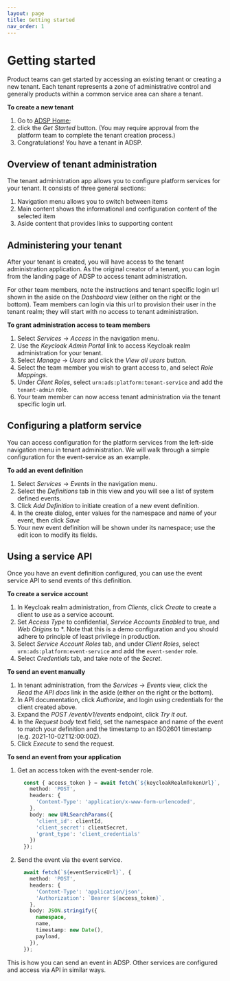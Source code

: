 ```yaml
---
layout: page
title: Getting started
nav_order: 1
---
```


# Getting started
Product teams can get started by accessing an existing tenant or creating a new tenant. Each tenant represents a zone of administrative control and generally products within a common service area can share a tenant.

**To create a new tenant**
1. Go to [ADSP Home](https://adsp.alpha.alberta.ca);
2. click the *Get Started* button. (You may require approval from the platform team to complete the tenant creation process.)
3. Congratulations! You have a tenant in ADSP.

## Overview of tenant administration
The tenant administration app allows you to configure platform services for your tenant. It consists of three general sections:

1. Navigation menu allows you to switch between items
2. Main content shows the informational and configuration content of the selected item
3. Aside content that provides links to supporting content

## Administering your tenant
After your tenant is created, you will have access to the tenant administration application. As the original creator of a tenant, you can login from the landing page of ADSP to access tenant administration.

For other team members, note the instructions and tenant specific login url shown in the aside on the *Dashboard* view (either on the right or the bottom). Team members can login via this url to provision their user in the tenant realm; they will start with no access to tenant administration.

**To grant administration access to team members**
1. Select *Services* -> *Access* in the navigation menu.
2. Use the *Keycloak Admin Portal* link to access Keycloak realm administration for your tenant.
3. Select *Manage* -> *Users* and click the *View all users* button.
4. Select the team member you wish to grant access to, and select *Role Mappings*.
5. Under *Client Roles*, select `urn:ads:platform:tenant-service` and add the `tenant-admin` role.
6. Your team member can now access tenant administration via the tenant specific login url.

## Configuring a platform service
You can access configuration for the platform services from the left-side navigation menu in tenant administration. We will walk through a simple configuration for the event-service as an example.

**To add an event definition**
1. Select *Services* -> *Events* in the navigation menu.
2. Select the *Definitions* tab in this view and you will see a list of system defined events.
3. Click *Add Definition* to initiate creation of a new event definition.
4. In the create dialog, enter values for the namespace and name of your event, then click *Save*
5. Your new event definition will be shown under its namespace; use the edit icon to modify its fields.

## Using a service API
Once you have an event definition configured, you can use the event service API to send events of this definition.

**To create a service account**
1. In Keycloak realm administration, from *Clients*, click *Create* to create a client to use as a service account.
2. Set *Access Type* to confidential, *Service Accounts Enabled* to true, and *Web Origins* to *. Note that this is a demo configuration and you should adhere to principle of least privilege in production.
3. Select *Service Account Roles* tab, and under *Client Roles*, select `urn:ads:platform:event-service` and add the `event-sender` role.
4. Select *Credentials* tab, and take note of the *Secret*.

**To send an event manually**
1. In tenant administration, from the *Services* -> *Events* view, click the *Read the API docs* link in the aside (either on the right or the bottom).
2. In API documentation, click *Authorize*, and login using credentials for the client created above.
3. Expand the *POST /event​/v1​/events* endpoint, click *Try it out*.
4. In the *Request body* text field, set the namespace and name of the event to match your definition and the timestamp to an ISO2601 timestamp (e.g. 2021-10-02T12:00:00Z).
5. Click *Execute* to send the request.

**To send an event from your application**
1. Get an access token with the event-sender role.
    ```typescript
      const { access_token } = await fetch(`${keycloakRealmTokenUrl}`, {
        method: 'POST',
        headers: {
          'Content-Type': 'application/x-www-form-urlencoded',
        },
        body: new URLSearchParams({
          'client_id': clientId,
          'client_secret': clientSecret,
          'grant_type': 'client_credentials'
        })
      });
    ```
2. Send the event via the event service.
    ```typescript
      await fetch(`${eventServiceUrl}`, {
        method: 'POST',
        headers: {
          'Content-Type': 'application/json',
          'Authorization': `Bearer ${access_token}`,
        },
        body: JSON.stringify({
          namespace,
          name,
          timestamp: new Date(),
          payload,
        }),
      });
    ```


This is how you can send an event in ADSP. Other services are configured and access via API in similar ways.
